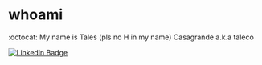 # whoami
:octocat: My name is Tales (pls no H in my name) Casagrande a.k.a taleco 

[![Linkedin Badge](https://img.shields.io/badge/-LinkedIn-blue?style=flat-square&logo=Linkedin&logoColor=white&link=https://www.linkedin.com/in/talescasagrande/)]( https://www.linkedin.com/in/talescasagrande/)
